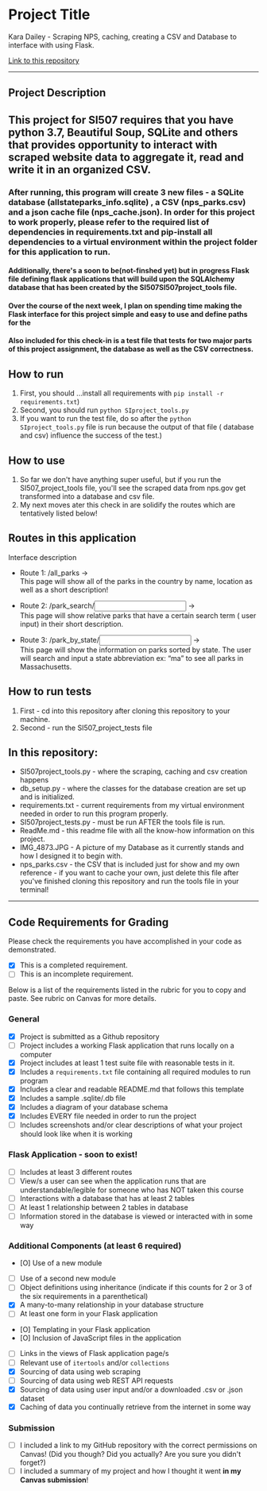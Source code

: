 # Project Title

Kara Dailey - Scraping NPS, caching, creating a CSV and Database to interface with using Flask.

[Link to this repository](https://github.com/kdails/final_project_checkin)

---

## Project Description

<h2>This project for SI507 requires that you have python 3.7, Beautiful Soup, SQLite and others that provides opportunity to interact with scraped website data to aggregate it, read and write it in an organized CSV. </h2>
<h3>After running, this program will create 3 new files - a SQLite database (allstateparks_info.sqlite) , a CSV (nps_parks.csv) and a json cache file (nps_cache.json). In order for this project to work properly, please refer to the required list of dependencies in requirements.txt and pip-install all dependencies to a virtual environment within the project folder for this application to run.</h3>

<h4> Additionally, there's a soon to be(not-finshed yet) but in progress Flask file defining flask applications that will build upon the SQLAlchemy database that has been created by the SI507SI507project_tools file.</h4>

<h4> Over the course of the next week, I plan on spending time making the Flask interface for this project simple and easy to use and define paths for the  </h4>

<h4> Also included for this check-in is a test file that tests for two major parts of this project assignment, the database as well as the CSV correctness.

## How to run

1. First, you should ...install all requirements with `pip install -r requirements.txt`)
2. Second, you should run `python SIproject_tools.py`
3. If you want to run the test file, do so after the `python SIproject_tools.py` file is run because the output of that file ( database and csv) influence the success of the test.)

## How to use

1. So far we don't have anything super useful, but if you run the SI507_project_tools file, you'll see the scraped data from nps.gov get transformed into a database and csv file.
2. My next moves ater this check in are solidify the routes which are tentatively listed below!

## Routes in this application

Interface description
- Route 1: /all_parks   →   
  This page will show all of the parks in the country by name, location as well as a short description!

- Route 2: /park_search/<input> →   
  This page will show relative parks that have a certain search term ( user input) in their short description.

- Route 3: /park_by_state/<input>  →   
  This page will show the information on parks sorted by state. The user will search and input a state abbreviation ex: “ma”  to see all parks in Massachusetts.


## How to run tests
1. First - cd into this repository after cloning this repository to your machine.
2. Second - run the SI507_project_tests file

## In this repository:
- SI507project_tools.py - where the scraping, caching and csv creation happens
- db_setup.py - where the classes for the database creation are set up and is initialized. 
- requirements.txt - current requirements from my virtual environment needed in order to run this program properly.
- SI507project_tests.py - must be run AFTER the tools file is run.
- ReadMe.md - this readme file with all the know-how information on this project.
- IMG_4873.JPG - A picture of my Database as it currently stands and how I designed it to begin with.
- nps_parks.csv - the CSV that is included just for show and my own reference - if you want to cache your own, just delete this file after you've finished cloning this repository and run the tools file in your terminal! 

---
## Code Requirements for Grading
Please check the requirements you have accomplished in your code as demonstrated.
- [x] This is a completed requirement.
- [ ] This is an incomplete requirement.

Below is a list of the requirements listed in the rubric for you to copy and paste.  See rubric on Canvas for more details.

### General
- [X] Project is submitted as a Github repository
- [ ] Project includes a working Flask application that runs locally on a computer
- [X] Project includes at least 1 test suite file with reasonable tests in it.
- [X] Includes a `requirements.txt` file containing all required modules to run program
- [X] Includes a clear and readable README.md that follows this template
- [X] Includes a sample .sqlite/.db file
- [X] Includes a diagram of your database schema
- [X] Includes EVERY file needed in order to run the project
- [ ] Includes screenshots and/or clear descriptions of what your project should look like when it is working

### Flask Application - soon to exist!
- [ ] Includes at least 3 different routes
- [ ] View/s a user can see when the application runs that are understandable/legible for someone who has NOT taken this course
- [ ] Interactions with a database that has at least 2 tables
- [ ] At least 1 relationship between 2 tables in database
- [ ] Information stored in the database is viewed or interacted with in some way

### Additional Components (at least 6 required)
- [O] Use of a new module
- [ ] Use of a second new module
- [ ] Object definitions using inheritance (indicate if this counts for 2 or 3 of the six requirements in a parenthetical)
- [X] A many-to-many relationship in your database structure
- [ ] At least one form in your Flask application
- [O] Templating in your Flask application
- [O] Inclusion of JavaScript files in the application
- [ ] Links in the views of Flask application page/s
- [ ] Relevant use of `itertools` and/or `collections`
- [X] Sourcing of data using web scraping
- [ ] Sourcing of data using web REST API requests
- [X] Sourcing of data using user input and/or a downloaded .csv or .json dataset
- [X] Caching of data you continually retrieve from the internet in some way

### Submission
- [ ] I included a link to my GitHub repository with the correct permissions on Canvas! (Did you though? Did you actually? Are you sure you didn't forget?)
- [ ] I included a summary of my project and how I thought it went **in my Canvas submission**!

